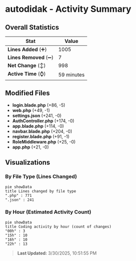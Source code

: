# autodidak - Activity Summary 

## Overall Statistics

| Stat                   | Value                                                             |
| ---------------------- | ----------------------------------------------------------------- |
| **Lines Added** (➕)   | 1005                                          |
| **Lines Removed** (➖) | 7                                        |
| **Net Change** (↕)    | 998                |
| **Active Time** (⌚)   | 59 minutes |


## Modified Files
- **login.blade.php** (+86, -5)
- **web.php** (+49, -1)
- **settings.json** (+241, -0)
- **AuthController.php** (+174, -0)
- **app.blade.php** (+114, -0)
- **navbar.blade.php** (+204, -0)
- **register.blade.php** (+91, -1)
- **RoleMiddleware.php** (+25, -0)
- **app.php** (+21, -0)

## Visualizations

### By File Type (Lines Changed)

```mermaid
pie showData
title Lines changed by file type
".php" : 771
".json" : 241
```

### By Hour (Estimated Activity Count)

```mermaid
pie showData
title Coding activity by hour (count of changes)
"00h" : 3
"15h" : 10
"16h" : 10
"22h" : 13
```


> **Last Updated:** 3/30/2025, 10:51:55 PM